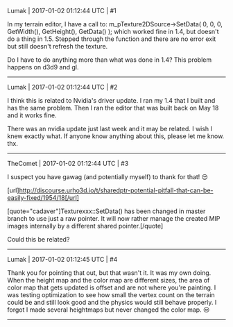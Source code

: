 Lumak | 2017-01-02 01:12:44 UTC | #1

In my terrain editor, I have a call to:
        m_pTexture2DSource->SetData( 0, 0, 0, GetWidth(), GetHeight(), GetData() );
which worked fine in 1.4, but doesn't do a thing in 1.5.  Stepped through the function and there are no error exit but still doesn't refresh the texture.

Do I have to do anything more than what was done in 1.4?  This problem happens on d3d9 and gl.

-------------------------

Lumak | 2017-01-02 01:12:44 UTC | #2

I think this is related to Nvidia's driver update. I ran my 1.4 that I built and has the same problem.  Then I ran the editor that was built back on May 18 and it works fine. 

There was an nvidia update just last week and it may be related. 
I wish I knew exactly what.  If anyone know anything about this, please let me know. thx.

-------------------------

TheComet | 2017-01-02 01:12:44 UTC | #3

I suspect you have gawag (and potentially myself) to thank for that!  :unamused: 

[url]http://discourse.urho3d.io/t/sharedptr-potential-pitfall-that-can-be-easily-fixed/1954/18[/url]

[quote="cadaver"]Texturexxx::SetData() has been changed in master branch to use just a raw pointer. It will now rather manage the created MIP images internally by a different shared pointer.[/quote]

Could this be related?

-------------------------

Lumak | 2017-01-02 01:12:45 UTC | #4

Thank you for pointing that out, but that wasn't it. It was my own doing. When the height map and the color map are different sizes, the area of color map that gets updated is offset and are not where you're painting.  I was testing optimization to see how small the vertex count on the terrain could be and still look good and the physics would still behave properly.  I forgot I made several heightmaps but never changed the color map. :unamused:

-------------------------

